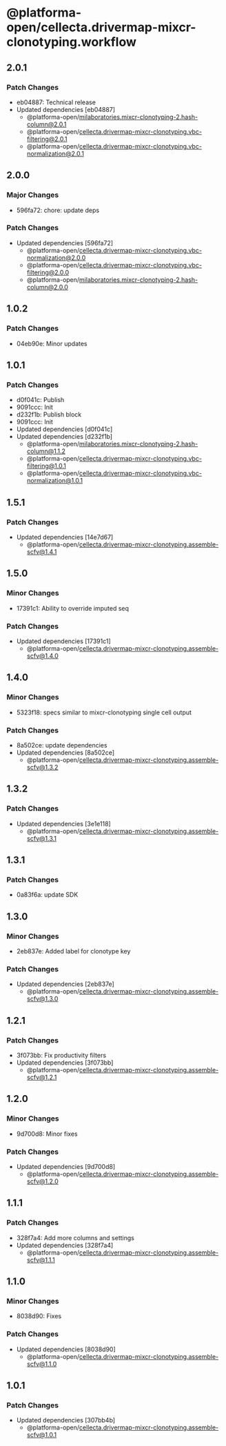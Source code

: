 # @platforma-open/cellecta.drivermap-mixcr-clonotyping.workflow

## 2.0.1

### Patch Changes

- eb04887: Technical release
- Updated dependencies [eb04887]
  - @platforma-open/milaboratories.mixcr-clonotyping-2.hash-column@2.0.1
  - @platforma-open/cellecta.drivermap-mixcr-clonotyping.vbc-filtering@2.0.1
  - @platforma-open/cellecta.drivermap-mixcr-clonotyping.vbc-normalization@2.0.1

## 2.0.0

### Major Changes

- 596fa72: chore: update deps

### Patch Changes

- Updated dependencies [596fa72]
  - @platforma-open/cellecta.drivermap-mixcr-clonotyping.vbc-normalization@2.0.0
  - @platforma-open/cellecta.drivermap-mixcr-clonotyping.vbc-filtering@2.0.0
  - @platforma-open/milaboratories.mixcr-clonotyping-2.hash-column@2.0.0

## 1.0.2

### Patch Changes

- 04eb90e: Minor updates

## 1.0.1

### Patch Changes

- d0f041c: Publish
- 9091ccc: Init
- d232f1b: Publish block
- 9091ccc: Init
- Updated dependencies [d0f041c]
- Updated dependencies [d232f1b]
  - @platforma-open/milaboratories.mixcr-clonotyping-2.hash-column@1.1.2
  - @platforma-open/cellecta.drivermap-mixcr-clonotyping.vbc-filtering@1.0.1
  - @platforma-open/cellecta.drivermap-mixcr-clonotyping.vbc-normalization@1.0.1

## 1.5.1

### Patch Changes

- Updated dependencies [14e7d67]
  - @platforma-open/cellecta.drivermap-mixcr-clonotyping.assemble-scfv@1.4.1

## 1.5.0

### Minor Changes

- 17391c1: Ability to override imputed seq

### Patch Changes

- Updated dependencies [17391c1]
  - @platforma-open/cellecta.drivermap-mixcr-clonotyping.assemble-scfv@1.4.0

## 1.4.0

### Minor Changes

- 5323f18: specs similar to mixcr-clonotyping single cell output

### Patch Changes

- 8a502ce: update dependencies
- Updated dependencies [8a502ce]
  - @platforma-open/cellecta.drivermap-mixcr-clonotyping.assemble-scfv@1.3.2

## 1.3.2

### Patch Changes

- Updated dependencies [3e1e118]
  - @platforma-open/cellecta.drivermap-mixcr-clonotyping.assemble-scfv@1.3.1

## 1.3.1

### Patch Changes

- 0a83f6a: update SDK

## 1.3.0

### Minor Changes

- 2eb837e: Added label for clonotype key

### Patch Changes

- Updated dependencies [2eb837e]
  - @platforma-open/cellecta.drivermap-mixcr-clonotyping.assemble-scfv@1.3.0

## 1.2.1

### Patch Changes

- 3f073bb: Fix productivity filters
- Updated dependencies [3f073bb]
  - @platforma-open/cellecta.drivermap-mixcr-clonotyping.assemble-scfv@1.2.1

## 1.2.0

### Minor Changes

- 9d700d8: Minor fixes

### Patch Changes

- Updated dependencies [9d700d8]
  - @platforma-open/cellecta.drivermap-mixcr-clonotyping.assemble-scfv@1.2.0

## 1.1.1

### Patch Changes

- 328f7a4: Add more columns and settings
- Updated dependencies [328f7a4]
  - @platforma-open/cellecta.drivermap-mixcr-clonotyping.assemble-scfv@1.1.1

## 1.1.0

### Minor Changes

- 8038d90: Fixes

### Patch Changes

- Updated dependencies [8038d90]
  - @platforma-open/cellecta.drivermap-mixcr-clonotyping.assemble-scfv@1.1.0

## 1.0.1

### Patch Changes

- Updated dependencies [307bb4b]
  - @platforma-open/cellecta.drivermap-mixcr-clonotyping.assemble-scfv@1.0.1
